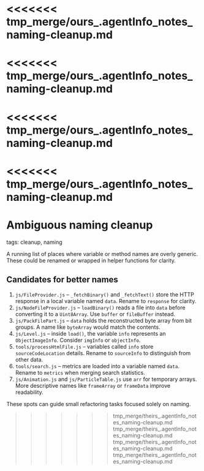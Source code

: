 <<<<<<< tmp_merge/ours_.agentInfo_notes_naming-cleanup.md
=======
<<<<<<< tmp_merge/ours_.agentInfo_notes_naming-cleanup.md
=======
<<<<<<< tmp_merge/ours_.agentInfo_notes_naming-cleanup.md
=======
<<<<<<< tmp_merge/ours_.agentInfo_notes_naming-cleanup.md
=======
# Ambiguous naming cleanup

tags: cleanup, naming

A running list of places where variable or method names are overly generic.
These could be renamed or wrapped in helper functions for clarity.

## Candidates for better names
1. `js/FileProvider.js` – `_fetchBinary()` and `_fetchText()` store the HTTP response in a local variable named `data`. Rename to `response` for clarity.
2. `js/NodeFileProvider.js` – `loadBinary()` reads a file into `data` before converting it to a `Uint8Array`. Use `buffer` or `fileBuffer` instead.
3. `js/PackFilePart.js` – `data` holds the reconstructed byte array from bit groups. A name like `byteArray` would match the contents.
4. `js/Level.js` – inside `load()`, the variable `info` represents an `ObjectImageInfo`. Consider `imgInfo` or `objectInfo`.
5. `tools/processHtmlFile.js` – variables called `info` store `sourceCodeLocation` details. Rename to `sourceInfo` to distinguish from other data.
6. `tools/search.js` – metrics are loaded into a variable named `data`. Rename to `metrics` when merging search statistics.
7. `js/Animation.js` and `js/ParticleTable.js` use `arr` for temporary arrays. More descriptive names like `frameArray` or `frameData` improve readability.

These spots can guide small refactoring tasks focused solely on naming.
>>>>>>> tmp_merge/theirs_.agentInfo_notes_naming-cleanup.md
>>>>>>> tmp_merge/theirs_.agentInfo_notes_naming-cleanup.md
>>>>>>> tmp_merge/theirs_.agentInfo_notes_naming-cleanup.md
>>>>>>> tmp_merge/theirs_.agentInfo_notes_naming-cleanup.md
